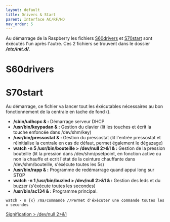 ```yaml
---
layout: default
title: Drivers & Start
parent: Interface AC/RF/HD
nav_order: 5
---
```

Au démarrage de la Raspberry les fichiers [S60drivers](https://github.com/SNDCECOCLIM/AC134_RASBIAN/blob/master/installeur/update2/init/S60drivers) et [S70start](https://github.com/SNDCECOCLIM/AC134_RASBIAN/blob/master/installeur/update2/init/S70start) sont éxécutés l'un après l'autre. 
Ces 2 fichiers se trouvent dans le dossier **_/etc/init.d/_**.

# [](#header-1)S60drivers

# [](#header-1)S70start 

Au démarrage, ce fichier va lancer tout les éxécutables nécessaires au bon fonctionnement de la centrale en tache de fond ().  
* **/sbin/udhcpc & :** Démarrage serveur DHCP
* **/usr/bin/keypadan & :** Gestion du clavier (lit les touches et écrit la touche enfoncée dans /dev/shm/key) 
* **/usr/bin/pressostat & :** Gestion du pressostat (lit l'entrée pressostat et réinitialise la centrale en cas de défaut, permet également le dégazage)
* **watch -n 5 /usr/bin/bouteille > /dev/null 2>&1 & :** Gestion de la pression bouteille (lit la pression dans /dev/shm/psetpoint, en fonction active ou non la chauffe et ecrit l'état de la ceinture chauffante dans /dev/shm/bouteille, s'éxécute toutes les 5s)
* **/usr/bin/rapp & :** Programme de redémarrage quand appui long sur STOP
* **watch -n 1 /usr/bin/buzled > /dev/null 2>&1 & :** Gestion des leds et du buzzer (s'éxécute toutes les secondes)
* **/usr/bin/ac134 & :** Programme principal.
```
watch - n {x} /ma/commande //Permet d'éxécuter une commande toutes les x secondes
```
[Signification > /dev/null 2>&1](https://www.security-helpzone.com/2019/09/22/pourquoi-utiliser-dev-null-2-1/)
